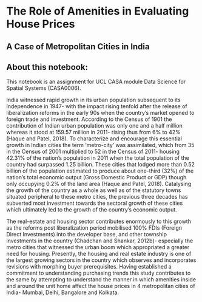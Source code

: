 # The Role of Amenities in Evaluating House Prices
## A Case of Metropolitan Cities in India

## About this notebook:

This notebook is an assignment for UCL CASA module Data Science for Spatial Systems (CASA0006).  

India witnessed rapid growth in its urban population subsequent to its Independence in 1947- with the impact rising tenfold after the release of liberalization reforms in the early 90s when the country’s market opened to foreign trade and investment. According to the Census of 1901 the contribution of Indian urban population was only one and a half million whereas it stood at 159.57 million in 2011- rising thus from 6% to 42% (Haque and Patel, 2018).  To characterize and encourage this essential growth in Indian cities the term ‘metro-city’ was assimilated, which from 35 in the Census of 2001 multiplied to 52 in the Census of 2011- housing 42.31% of the nation’s population in 2011 when the total population of the country had surpassed 1.25 billion. These cities that lodged more than 0.52 billion of the population estimated to produce about one-third (32%) of the nation’s total economic output (Gross Domestic Product or GDP) though only occupying 0.2% of the land area (Haque and Patel, 2018). Catalysing the growth of the country as a whole as well as of the statutory towns situated peripheral to these metro cities, the previous three decades has subverted most investment towards the sectoral growth of these cities which ultimately led to the growth of the country’s economic output.

The real-estate and housing sector contributes enormously to this growth as the reforms post liberalization period mobilised 100% FDIs (Foreign Direct Investments) into the developer base, and other township investments in the country (Chadchan and Shankar, 2012b)- especially the metro cities that witnessed the urban boom which appropriated a greater need for housing. Presently, the housing and real estate industry is one of the largest growing sectors in the country which observes and incorporates revisions with morphing buyer prerequisites. Having established a commitment to understanding purchasing trends this study contributes to the same by attempting to understand the manner in which amenities inside and around the unit home affect the house prices in 4 metropolitan cities of India- Mumbai, Delhi, Bangalore and Kolkata.  



